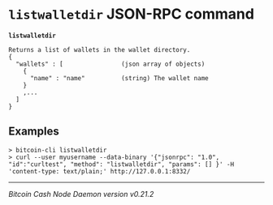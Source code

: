 `listwalletdir` JSON-RPC command
================================

**`listwalletdir`**

```
Returns a list of wallets in the wallet directory.
{
  "wallets" : [                (json array of objects)
    {
      "name" : "name"          (string) The wallet name
    }
    ,...
  ]
}
```

Examples
--------

```
> bitcoin-cli listwalletdir 
> curl --user myusername --data-binary '{"jsonrpc": "1.0", "id":"curltest", "method": "listwalletdir", "params": [] }' -H 'content-type: text/plain;' http://127.0.0.1:8332/
```

***

*Bitcoin Cash Node Daemon version v0.21.2*
